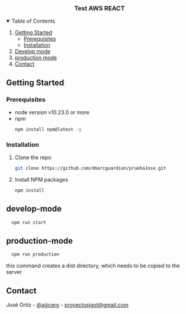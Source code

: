 <h3 align="center">Test AWS REACT</h3>

<details open="open">
  <summary>Table of Contents</summary>
  <ol>
    <li>
      <a href="#getting-started">Getting Started</a>
      <ul>
        <li><a href="#prerequisites">Prerequisites</a></li>
        <li><a href="#Installation">Installation</a></li>
      </ul>
    </li>
    <li><a href="#develop-mode">Develop mode</a></li>
    <li><a href="# production-mode"> production mode</a></li>
    <li><a href="#contact">Contact</a></li>
  </ol>
</details>



<!-- GETTING STARTED -->
## Getting Started

### Prerequisites

* node version   v10.23.0 or more
* npm
  ```sh
  npm install npm@latest -g
  ```

### Installation

1. Clone the repo
   ```sh
   git clone https://github.com/dmarcguardian/pruebaJose.git
   ```
2. Install NPM packages
   ```sh
   npm install
   ```
<!-- DEVELOP MODE -->
## develop-mode
 ```sh
   npm run start
   ```
## production-mode
 ```sh
   npm run production
   ```
<p>this command creates a dist directory, which needs to be copied to the server</p>

<!-- CONTACT -->
## Contact
José Ortíz - [@ajjicero](https://twitter.com/ajjicero) - proyectosjgot@gmail.com
